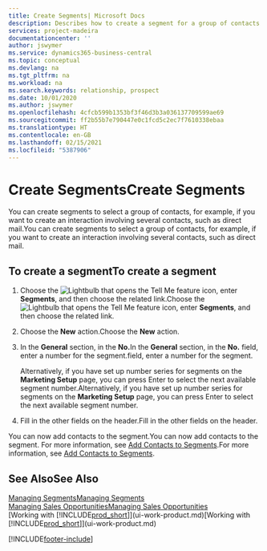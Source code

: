 ```yaml
---
title: Create Segments| Microsoft Docs
description: Describes how to create a segment for a group of contacts in Business Central, for example, in order to target several contacts with a direct mail.
services: project-madeira
documentationcenter: ''
author: jswymer
ms.service: dynamics365-business-central
ms.topic: conceptual
ms.devlang: na
ms.tgt_pltfrm: na
ms.workload: na
ms.search.keywords: relationship, prospect
ms.date: 10/01/2020
ms.author: jswymer
ms.openlocfilehash: 4cfcb599b1353bf3f46d3b3a036137709599ae69
ms.sourcegitcommit: ff2b55b7e790447e0c1fcd5c2ec7f7610338ebaa
ms.translationtype: HT
ms.contentlocale: en-GB
ms.lasthandoff: 02/15/2021
ms.locfileid: "5387906"
---
```

# <a name="create-segments"></a><span data-ttu-id="ab28a-103">Create Segments</span><span class="sxs-lookup"><span data-stu-id="ab28a-103">Create Segments</span></span>
<span data-ttu-id="ab28a-104">You can create segments to select a group of contacts, for example, if you want to create an interaction involving several contacts, such as direct mail.</span><span class="sxs-lookup"><span data-stu-id="ab28a-104">You can create segments to select a group of contacts, for example, if you want to create an interaction involving several contacts, such as direct mail.</span></span>

## <a name="to-create-a-segment"></a><span data-ttu-id="ab28a-105">To create a segment</span><span class="sxs-lookup"><span data-stu-id="ab28a-105">To create a segment</span></span>
1. <span data-ttu-id="ab28a-106">Choose the ![Lightbulb that opens the Tell Me feature](media/ui-search/search_small.png "Tell me what you want to do") icon, enter **Segments**, and then choose the related link.</span><span class="sxs-lookup"><span data-stu-id="ab28a-106">Choose the ![Lightbulb that opens the Tell Me feature](media/ui-search/search_small.png "Tell me what you want to do") icon, enter **Segments**, and then choose the related link.</span></span>
2. <span data-ttu-id="ab28a-107">Choose the **New** action.</span><span class="sxs-lookup"><span data-stu-id="ab28a-107">Choose the **New** action.</span></span>
3. <span data-ttu-id="ab28a-108">In the **General** section, in the **No.**</span><span class="sxs-lookup"><span data-stu-id="ab28a-108">In the **General** section, in the **No.**</span></span> <span data-ttu-id="ab28a-109">field, enter a number for the segment.</span><span class="sxs-lookup"><span data-stu-id="ab28a-109">field, enter a number for the segment.</span></span>

    <span data-ttu-id="ab28a-110">Alternatively, if you have set up number series for segments on the **Marketing Setup** page, you can press Enter to select the next available segment number.</span><span class="sxs-lookup"><span data-stu-id="ab28a-110">Alternatively, if you have set up number series for segments on the **Marketing Setup** page, you can press Enter to select the next available segment number.</span></span>
4. <span data-ttu-id="ab28a-111">Fill in the other fields on the header.</span><span class="sxs-lookup"><span data-stu-id="ab28a-111">Fill in the other fields on the header.</span></span>

<span data-ttu-id="ab28a-112">You can now add contacts to the segment.</span><span class="sxs-lookup"><span data-stu-id="ab28a-112">You can now add contacts to the segment.</span></span> <span data-ttu-id="ab28a-113">For more information, see [Add Contacts to Segments](marketing-add-contact-segment.md).</span><span class="sxs-lookup"><span data-stu-id="ab28a-113">For more information, see [Add Contacts to Segments](marketing-add-contact-segment.md).</span></span>

## <a name="see-also"></a><span data-ttu-id="ab28a-114">See Also</span><span class="sxs-lookup"><span data-stu-id="ab28a-114">See Also</span></span>
[<span data-ttu-id="ab28a-115">Managing Segments</span><span class="sxs-lookup"><span data-stu-id="ab28a-115">Managing Segments</span></span>](marketing-segments.md)  
[<span data-ttu-id="ab28a-116">Managing Sales Opportunities</span><span class="sxs-lookup"><span data-stu-id="ab28a-116">Managing Sales Opportunities</span></span>](marketing-manage-sales-opportunities.md)  
<span data-ttu-id="ab28a-117">[Working with [!INCLUDE[prod_short](includes/prod_short.md)]](ui-work-product.md)</span><span class="sxs-lookup"><span data-stu-id="ab28a-117">[Working with [!INCLUDE[prod_short](includes/prod_short.md)]](ui-work-product.md)</span></span>  


[!INCLUDE[footer-include](includes/footer-banner.md)]